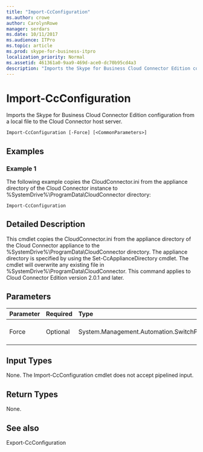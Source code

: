 ```yaml
---
title: "Import-CcConfiguration"
ms.author: crowe
author: CarolynRowe
manager: serdars
ms.date: 10/11/2017
ms.audience: ITPro
ms.topic: article
ms.prod: skype-for-business-itpro
localization_priority: Normal
ms.assetid: 461361a0-9aa9-469d-ace0-dc70b95cd4a3
description: "Imports the Skype for Business Cloud Connector Edition configuration from a local file to the Cloud Connector host server."
---
```


# Import-CcConfiguration
 
Imports the Skype for Business Cloud Connector Edition configuration from a local file to the Cloud Connector host server.
  
```
Import-CcConfiguration [-Force] [<CommonParameters>]
```

## Examples
<a name="Examples"> </a>

### Example 1

The following example copies the CloudConnector.ini from the appliance directory of the Cloud Connector instance to %SystemDrive%\ProgramData\CloudConnector directory:
  
```
Import-CcConfiguration
```

## Detailed Description
<a name="Examples"> </a>

This cmdlet copies the CloudConnector.ini from the appliance directory of the Cloud Connector appliance to the %SystemDrive%\ProgramData\CloudConnector directory. The appliance directory is specified by using the Set-CcApplianceDirectory cmdlet. The cmdlet will overwrite any existing file in %SystemDrive%\ProgramData\CloudConnector. This command applies to Cloud Connector Edition version 2.0.1 and later.
  
## Parameters
<a name="Examples"> </a>

|**Parameter**|**Required**|**Type**|**Description**|
|:-----|:-----|:-----|:-----|
|Force  <br/> |Optional  <br/> |System.Management.Automation.SwitchParameter  <br/> |Overwrite existing file in %SystemDrive%\ProgramData\CloudConnector without notification.  <br/> |
   
## Input Types
<a name="Examples"> </a>

None. The Import-CcConfiguration cmdlet does not accept pipelined input.
  
## Return Types
<a name="Examples"> </a>

None.
  
## See also
<a name="Examples"> </a>

Export-CcConfiguration
  

